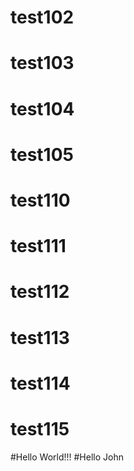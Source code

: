 # test102
# test103
# test104
# test105
# test110
# test111
# test112
# test113
# test114
# test115
#Hello World!!!
#Hello John
